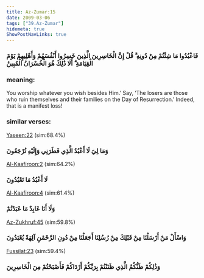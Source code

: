 ```yaml
---
title: Az-Zumar:15
date: 2009-03-06
tags: ["39.Az-Zumar"]
hidemeta: true 
ShowPostNavLinks: true 
---
```

### فَاعْبُدُوا مَا شِئْتُمْ مِنْ دُونِهِ ۗ قُلْ إِنَّ الْخَاسِرِينَ الَّذِينَ خَسِرُوا أَنْفُسَهُمْ وَأَهْلِيهِمْ يَوْمَ الْقِيَامَةِ ۗ أَلَا ذَٰلِكَ هُوَ الْخُسْرَانُ الْمُبِينُ
### meaning: 
You worship whatever you wish besides Him.’ Say, ‘The losers are those who ruin themselves and their families on the Day of Resurrection.’ Indeed, that is a manifest loss!
### similar verses: 

[Yaseen:22](/36/22) (sim:68.4%)

### وَمَا لِيَ لَا أَعْبُدُ الَّذِي فَطَرَنِي وَإِلَيْهِ تُرْجَعُونَ

[Al-Kaafiroon:2](/109/2) (sim:64.2%)

### لَا أَعْبُدُ مَا تَعْبُدُونَ

[Al-Kaafiroon:4](/109/4) (sim:61.4%)

### وَلَا أَنَا عَابِدٌ مَا عَبَدْتُمْ

[Az-Zukhruf:45](/43/45) (sim:59.8%)

### وَاسْأَلْ مَنْ أَرْسَلْنَا مِنْ قَبْلِكَ مِنْ رُسُلِنَا أَجَعَلْنَا مِنْ دُونِ الرَّحْمَٰنِ آلِهَةً يُعْبَدُونَ

[Fussilat:23](/41/23) (sim:59.4%)

### وَذَٰلِكُمْ ظَنُّكُمُ الَّذِي ظَنَنْتُمْ بِرَبِّكُمْ أَرْدَاكُمْ فَأَصْبَحْتُمْ مِنَ الْخَاسِرِينَ
